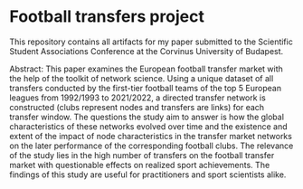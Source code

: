 # Football transfers project

This repository contains all artifacts for my paper submitted to the Scientific Student Associations Conference at the Corvinus University of Budapest.

Abstract: This paper examines the European football transfer market with the help of the toolkit of network science. Using a unique dataset of all transfers conducted by the first-tier football teams of the top 5 European leagues from 1992/1993 to 2021/2022, a directed transfer network is constructed (clubs represent nodes and transfers are links) for each transfer window. The questions the study aim to answer is how the global characteristics of these networks evolved over time and the existence and extent of the impact of node characteristics in the transfer market networks on the later performance of the corresponding football clubs. The relevance of the study lies in the high number of transfers on the football transfer market with questionable effects on realized sport achievements. The findings of this study are useful for practitioners and sport scientists alike.